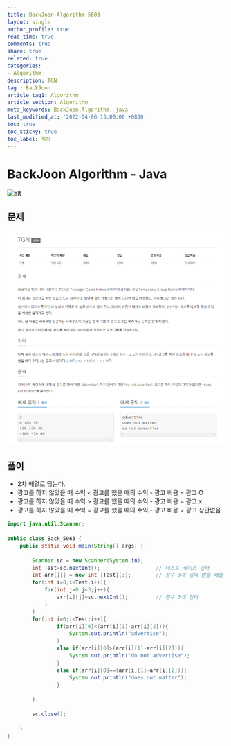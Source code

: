 ```yaml
---
title: BackJoon Algorithm 5603
layout: single
author_profile: true
read_time: true
comments: true
share: true
related: true
categories:
- Algorithm
description: TGN
tag : BackJoon
article_tag1: Algorithm
article_section: Algorithm
meta_keywords: BackJoon,Algorithm, java
last_modified_at: '2022-04-06 13:00:00 +0800'
toc: true
toc_sticky: true
toc_label: 목차
---
```


BackJoon Algorithm - Java
====================

![alt](https://d2gd6pc034wcta.cloudfront.net/images/logo@2x.png)

## 문제

![alt](/assets/images/post/Algorithm/5603.png)


## 풀이

* 2차 배열로 담는다.
* 광고를 하지 않았을 때 수익 < 광고를 했을 때의 수익 - 광고 비용 = 광고 O
* 광고를 하지 않았을 때 수익 > 광고를 했을 때의 수익 - 광고 비용 = 광고 x
* 광고를 하지 않았을 때 수익 = 광고를 했을 때의 수익 - 광고 비용 = 광고 상관없음

```java
import java.util.Scanner;

public class Back_5063 {
    public static void main(String[] args) {

        Scanner sc = new Scanner(System.in);
        int Test=sc.nextInt();                  // 테스트 케이스 입력
        int arr[][] = new int [Test][3];        // 정수 3개 입력 받을 배열 생성
        for(int i=0;i<Test;i++){
            for(int j=0;j<3;j++){
                arr[i][j]=sc.nextInt();         // 정수 3개 입력
            }
        }
        for(int i=0;i<Test;i++){
                if(arr[i][0]<(arr[i][1]-arr[i][2])){
                    System.out.println("advertise");
                }
                else if(arr[i][0]>(arr[i][1]-arr[i][2])){
                    System.out.println("do not advertise");
                }
                else if(arr[i][0]==(arr[i][1]-arr[i][2])){
                    System.out.println("does not matter");
                }

        }

        sc.close();

    }
}

```

